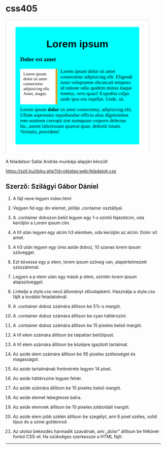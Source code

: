 # css405


![minta0405](minta_0405.png)
<br>


A feladatsor Sallai András munkája alapján készült

https://szit.hu/doku.php?id=oktatas:web:feladatok:css

Szerző: Szilágyi Gábor Dániel
-------------------------------
1. A fájl neve legyen index.html

2. Vegyen fel egy div elemet, jelölje .container osztállyal.

3. A .container dobozon belül legyen egy 1-s szintű fejezetcím, oda kerüljön a Lorem ipsum cím.

4. A h1 után legyen egy alcím h3 elemben, oda kerüljön az alcím: Dolor sit amet.

5. A h3 után legyen egy üres aside doboz, 10 szavas lorem ipsum szöveggel.

6. Ezt kövesse egy p elem, lorem ipsum szöveg van, alapértelmezett szószámmal.

7. Legyen a p elem után egy másik p elem, szintén lorem ipsum alapszöveggel.

8. Linkelje a style.css nevű állományt stíluslapként. Használja a style.css fájlt a további feladatoknál.

9. A .container doboz számára állítson be 5%-s margót.

10. A .container doboz számára állítson be cyan háttérszínt.

11. A .container doboz számára állítson be 15 pixeles belső margót.

12. A h1 elem számára állítson be talpatlan betűtípust.

13. A h1 elem számára állítson be középre igazított tartalmat.

14. Az aside elem számára állítson be 95 pixeles szélességet és magasságot.

15. Az aside tartalmának fontmérete legyen 14 pixel.

16. Az aside háttérszíne legyen fehér.

17. Az aside számára állítson be 10 pixeles belső margót.

18. Az aside elemet lebegtesse balra.

19. Az aside elemnek állítson be 10 pixeles jobboldali margót.

20. Az aside elem jobb szélén állítson be szegélyt, ami 6 pixel széles, solid típus és a színe goldenrod.

20. Az utolsó bekezdés harmadik szavátnak, ami „dolor” állítson be félkövér fontot CSS-el. Ha szükséges szerkessze a HTML fájlt.

---------------------------------
